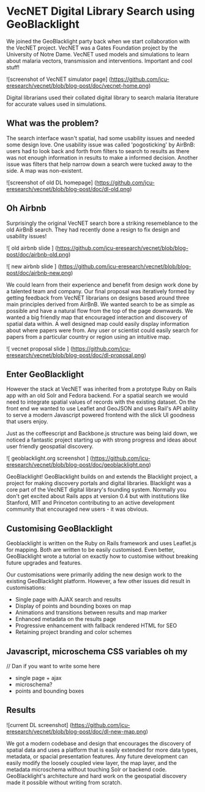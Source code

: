 # VecNET Digital Library Search using GeoBlacklight


We joined the GeoBlacklight party back when we start collaboration with the VecNET project.  VecNET was a Gates Foundation project by the University of Notre Dame.  VecNET used models and simulations to learn about malaria vectors, transmission and interventions.  Important and cool stuff!

![screenshot of VecNET simulator page]
(https://github.com/jcu-eresearch/vecnet/blob/blog-post/doc/vecnet-home.png)

Digital librarians used their collated digital library to search malaria literature for accurate values used in simulations.

## What was the problem?

The search interface wasn't spatial, had some usability issues and needed some design love.  One usability issue was called 'pogosticking' by AirBnB: users had to look back and forth from filters to search to results as there was not enough information in results to make a informed decision. Another issue was filters that help narrow down a search were tucked away to the side. A map was non-existent.

![screenshot of old DL homepage]
(https://github.com/jcu-eresearch/vecnet/blob/blog-post/doc/dl-old.png)

## Oh Airbnb

Surprisingly the original VecNET search bore a striking resemeblance to the old AirBnB search.  They had recently done a resign to fix design and usability issues!  

![ old airbnb slide ]
(https://github.com/jcu-eresearch/vecnet/blob/blog-post/doc/airbnb-old.png)

![ new airbnb slide ]
(https://github.com/jcu-eresearch/vecnet/blob/blog-post/doc/airbnb-new.png)

We could learn from their experience and benefit from design work done by a talented team and company.  Our final proposal was iteratively formed by getting feedback from VecNET librarians on designs based around three main principles derived from AirBnB. 
We wanted search to be as simple as possible and have a natural flow from the top of the page downwards. We wanted a big friendly map that encouraged interaction and discovery of spatial data within.
A well designed map could easily display information about where papers were from.  Any user or scientist could easily search for papers from a particular country or region using an intuitive map.

![ vecnet proposal slide ]
(https://github.com/jcu-eresearch/vecnet/blob/blog-post/doc/dl-proposal.png)

## Enter GeoBlacklight 

However the stack at VecNET was inherited from a prototype Ruby on Rails app with an old Solr and Fedora backend.  For a spatial search we would need to integrate spatial values of records with the existing dataset.  On the front end we wanted to use Leaflet and GeoJSON and uses Rail's API ability to serve  a modern Javascript powered frontend with the slick UI goodness that users enjoy.

Just as the coffeescript and Backbone.js structure was being laid down, we noticed a fantastic project starting up with strong progress and ideas about user friendly geospatial discovery.  

![ geoblacklight.org screenshot ]
(https://github.com/jcu-eresearch/vecnet/blob/blog-post/doc/geoblacklight.png)

GeoBlacklight!  GeoBlacklight builds on and extends the Blacklight project, a project for making discovery portals and digital libraries. Blacklight was a core part of the VecNET digital library's founding system.
Normally you don't get excited about Rails apps at version 0.4 but with institutions like Stanford, MIT and Princeton contributing to an active development community that encouraged new users - it was obvious.  

## Customising GeoBlacklight

Geoblacklight is written on the Ruby on Rails framework and uses Leaflet.js for mapping.  Both are written to be easily customised.  Even better, GeoBlacklight wrote a tutorial on exactly how to customise without breaking future upgrades and features.

Our customisations were primarily adding the new design work to the existing GeoBlacklight platform.  However, a few other issues did result in customisations:

* Single page with AJAX search and results
* Display of points and bounding boxes on map
* Animations and transitions between results and map marker
* Enhanced metadata on the results page 
* Progressive enhancement with fallback rendered HTML for SEO
* Retaining project branding and color schemes

## Javascript, microschema CSS variables oh my

// Dan if you want to write some here

  * single page + ajax
  * microschema?
  * points and bounding boxes


## Results

![current DL screenshot]
(https://github.com/jcu-eresearch/vecnet/blob/blog-post/doc/dl-new-map.png)

We got a modern codebase and design that encourages the discovery of spatial data and uses a platform that is easily extended for more data types, metadata, or spacial presentation features.  Any future development can easily modify the loosely coupled view layer, the map layer, and the metadata microschema without touching Solr or backend code.  GeoBlacklight's architecture and hard work on the geospatial discovery made it possible without writing from scratch.

